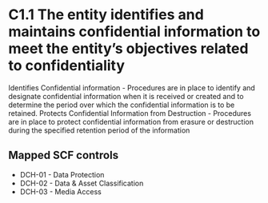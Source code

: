 # C1.1 The entity identifies and maintains confidential information to meet the entity’s objectives related to confidentiality
Identifies Confidential information - Procedures are in place to identify and designate confidential information when it is received or created and to determine the period over which the confidential information is to be retained. Protects Confidential Information from Destruction - Procedures are in place to protect confidential information from erasure or destruction during the specified retention period of the information
## Mapped SCF controls
- DCH-01 - Data Protection
- DCH-02 - Data & Asset Classification
- DCH-03 - Media Access